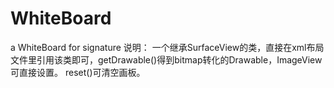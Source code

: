 # WhiteBoard
a WhiteBoard for signature
说明：
  一个继承SurfaceView的类，直接在xml布局文件里引用该类即可，getDrawable()得到bitmap转化的Drawable，ImageView可直接设置。
   reset()可清空画板。
